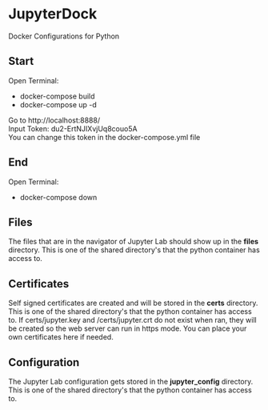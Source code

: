 # JupyterDock

Docker Configurations for Python

## Start

Open Terminal:

- docker-compose build
- docker-compose up -d 

Go to http://localhost:8888/  
Input Token: du2-ErtNJIXvjUq8couo5A  
You can change this token in the docker-compose.yml file

## End

Open Terminal:

- docker-compose down

## Files
The files that are in the navigator of Jupyter Lab should show up in the __files__ directory. This is one of the shared directory's that the python container has access to.

## Certificates
Self signed certificates are created and will be stored in the __certs__ directory. This is one of the shared directory's that the python container has access to. If certs/jupyter.key and /certs/jupyter.crt do not exist when ran, they will be created so the web server can run in https mode. You can place your own certificates here if needed.

## Configuration
The Jupyter Lab configuration gets stored in the __jupyter_config__ directory. This is one of the shared directory's that the python container has access to.
